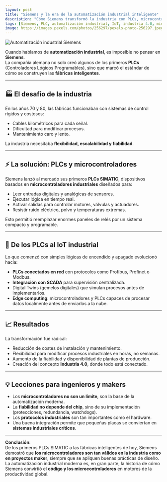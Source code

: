 ```yaml
---
layout: post
title: "Siemens y la era de la automatización industrial inteligente"
description: "Cómo Siemens transformó la industria con PLCs, microcontroladores y sistemas de automatización que hoy son la base de fábricas inteligentes."
tags: [Siemens, PLC, automatización industrial, IoT, industria 4.0, microcontroladores]
image: https://images.pexels.com/photos/256297/pexels-photo-256297.jpeg
---
```


![Automatización industrial Siemens](https://images.pexels.com/photos/256297/pexels-photo-256297.jpeg)

Cuando hablamos de **automatización industrial**, es imposible no pensar en **Siemens**.  
La compañía alemana no solo creó algunos de los primeros **PLCs** (Controladores Lógicos Programables), sino que marcó el estándar de cómo se construyen las **fábricas inteligentes**.

---

## 🏭 El desafío de la industria
En los años 70 y 80, las fábricas funcionaban con sistemas de control rígidos y costosos:  
- Cables kilométricos para cada señal.  
- Dificultad para modificar procesos.  
- Mantenimiento caro y lento.  

La industria necesitaba **flexibilidad, escalabilidad y fiabilidad**.

---

## ⚡ La solución: PLCs y microcontroladores
Siemens lanzó al mercado sus primeros **PLCs SIMATIC**, dispositivos basados en **microcontroladores industriales** diseñados para:  
- Leer entradas digitales y analógicas de sensores.  
- Ejecutar lógica en tiempo real.  
- Activar salidas para controlar motores, válvulas y actuadores.  
- Resistir ruido eléctrico, polvo y temperaturas extremas.  

Esto permitió reemplazar enormes paneles de relés por un sistema compacto y programable.

---

## 🚀 De los PLCs al IoT industrial
Lo que comenzó con simples lógicas de encendido y apagado evolucionó hacia:  
- **PLCs conectados en red** con protocolos como Profibus, Profinet o Modbus.  
- **Integración con SCADA** para supervisión centralizada.  
- Digital Twins (gemelos digitales) que simulan procesos antes de implementarlos.  
- **Edge computing**: microcontroladores y PLCs capaces de procesar datos localmente antes de enviarlos a la nube.  

---

## 📈 Resultados
La transformación fue radical:  
- Reducción de costes de instalación y mantenimiento.  
- Flexibilidad para modificar procesos industriales en horas, no semanas.  
- Aumento de la fiabilidad y disponibilidad de plantas de producción.  
- Creación del concepto **Industria 4.0**, donde todo está conectado.  

---

## 💡 Lecciones para ingenieros y makers
- Los **microcontroladores no son un límite**, son la base de la automatización moderna.  
- La **fiabilidad no depende del chip**, sino de su implementación (protecciones, redundancia, watchdogs).  
- Los **protocolos industriales** son tan importantes como el hardware.  
- Una buena integración permite que pequeñas placas se conviertan en **sistemas industriales críticos**.  

---

**Conclusión**:  
De los primeros PLCs SIMATIC a las fábricas inteligentes de hoy, Siemens demostró que **los microcontroladores son tan válidos en la industria como en proyectos maker**, siempre que se apliquen buenas prácticas de diseño.  
La automatización industrial moderna es, en gran parte, la historia de cómo Siemens convirtió el **código y los microcontroladores** en motores de la productividad global.

